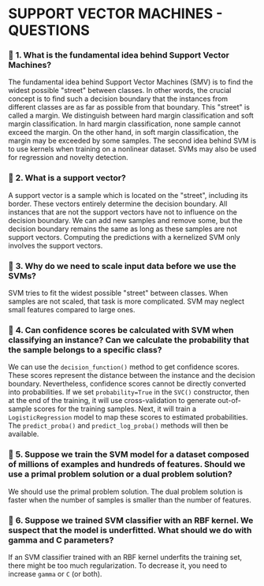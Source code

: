 # **SUPPORT VECTOR MACHINES - QUESTIONS**

### :small_orange_diamond: **1. What is the fundamental idea behind Support Vector Machines?**

The fundamental idea behind Support Vector Machines (SMV) is to find the widest possible "street" between classes. In other words, the crucial concept is to find such a decision boundary that the instances from different classes are as far as possible from that boundary. This "street" is called a margin. We distinguish between hard margin classification and soft margin classification. In hard margin classification, none sample cannot exceed the margin. On the other hand, in soft margin classification, the margin may be exceeded by some samples. The second idea behind SVM is to use kernels when training on a nonlinear dataset. SVMs may also be used for regression and novelty detection.

### :small_orange_diamond: **2. What is a support vector?**

A support vector is a sample which is located on the "street", including its border. These vectors entirely determine the decision boundary. All instances that are not the support vectors have not to influence on the decision boundary. We can add new samples and remove some, but the decision boundary remains the same as long as these samples are not support vectors. Computing the predictions with a kernelized SVM only involves the support vectors.

### :small_orange_diamond: **3. Why do we need to scale input data before we use the SVMs?**

SVM tries to fit the widest possible "street" between classes. When samples are not scaled, that task is more complicated. SVM may neglect small features compared to large ones.

### :small_orange_diamond: **4. Can confidence scores be calculated with SVM when classifying an instance? Can we calculate the probability that the sample belongs to a specific class?**

We can use the `decision_function()` method to get confidence scores. These scores represent the distance between the instance and the decision boundary. Nevertheless, confidence scores cannot be directly converted into probabilities. If we set `probability=True` in the `SVC()` constructor, then at the end of the training, it will use cross-validation to generate out-of-sample scores for the training samples. Next, it will train a `LogisticRegression` model to map these scores to estimated probabilities. The `predict_proba()` and `predict_log_proba()` methods will then be available.

### :small_orange_diamond: **5. Suppose we train the SVM model for a dataset composed of millions of examples and hundreds of features. Should we use a primal problem solution or a dual problem solution?**

We should use the primal problem solution. The dual problem solution is faster when the number of samples is smaller than the number of features.

### :small_orange_diamond: **6. Suppose we trained SVM classifier with an RBF kernel. We suspect that the model is underfitted. What should we do with gamma and C parameters?**

If an SVM classifier trained with an RBF kernel underfits the training set, there might be too much regularization. To decrease it, you need to increase `gamma` or `C` (or both).
